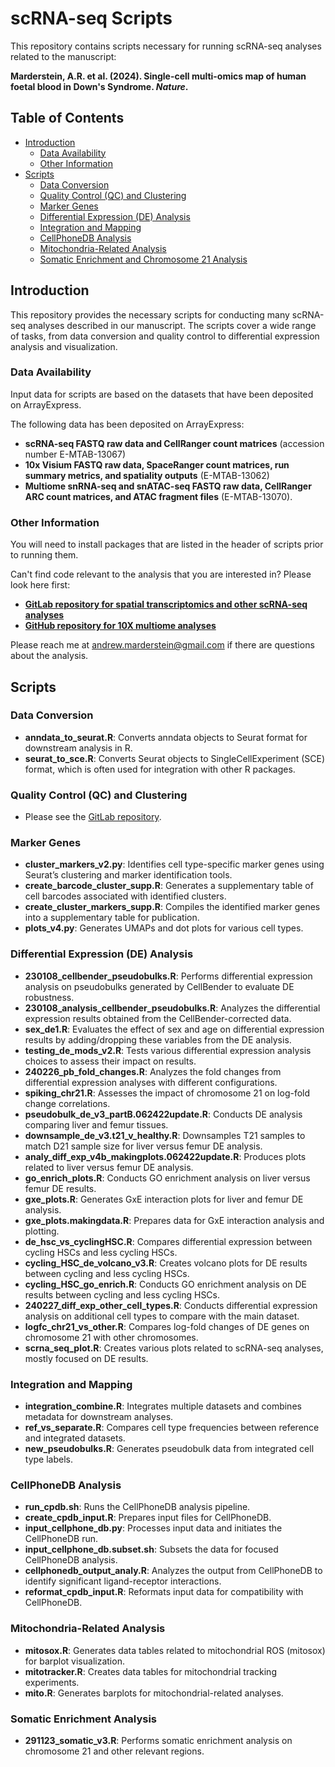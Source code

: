 # scRNA-seq Scripts

This repository contains scripts necessary for running scRNA-seq analyses related to the manuscript:

**Marderstein, A.R. et al. (2024). Single-cell multi-omics map of human foetal blood in Down's Syndrome. _Nature_.**

## Table of Contents
- [Introduction](#introduction)
  - [Data Availability](#data-availability)
  - [Other Information](#other-information)
- [Scripts](#scripts)
  - [Data Conversion](#data-conversion)
  - [Quality Control (QC) and Clustering](#quality-control-qc-and-clustering)
  - [Marker Genes](#marker-genes)
  - [Differential Expression (DE) Analysis](#differential-expression-de-analysis)
  - [Integration and Mapping](#integration-and-mapping)
  - [CellPhoneDB Analysis](#cellphonedb-analysis)
  - [Mitochondria-Related Analysis](#mitochondria-related-analysis)
  - [Somatic Enrichment and Chromosome 21 Analysis](#somatic-enrichment-analysis)

## Introduction

This repository provides the necessary scripts for conducting many scRNA-seq analyses described in our manuscript. The scripts cover a wide range of tasks, from data conversion and quality control to differential expression analysis and visualization.


### Data Availability

Input data for scripts are based on the datasets that have been deposited on ArrayExpress.

The following data has been deposited on ArrayExpress: 
- **scRNA-seq FASTQ raw data and CellRanger count matrices** (accession number E-MTAB-13067)
- **10x Visium FASTQ raw data, SpaceRanger count matrices, run summary metrics, and spatiality outputs** (E-MTAB-13062)
- **Multiome snRNA-seq and snATAC-seq FASTQ raw data, CellRanger ARC count matrices, and ATAC fragment files** (E-MTAB-13070). 

### Other Information
You will need to install packages that are listed in the header of scripts prior to running them.

Can't find code relevant to the analysis that you are interested in? Please look here first:
- **[GitLab repository for spatial transcriptomics and other scRNA-seq analyses](https://gitlab.com/cvejic-group/downsyndrome/)**
- **[GitHub repository for 10X multiome analyses](https://github.com/drewmard/t21_multiome)**

Please reach me at andrew.marderstein@gmail.com if there are questions about the analysis.

## Scripts

### Data Conversion

- **anndata_to_seurat.R**: Converts anndata objects to Seurat format for downstream analysis in R.
- **seurat_to_sce.R**: Converts Seurat objects to SingleCellExperiment (SCE) format, which is often used for integration with other R packages.

### Quality Control (QC) and Clustering

- Please see the [GitLab repository](https://gitlab.com/cvejic-group/downsyndrome/).

### Marker Genes

- **cluster_markers_v2.py**: Identifies cell type-specific marker genes using Seurat’s clustering and marker identification tools.
- **create_barcode_cluster_supp.R**: Generates a supplementary table of cell barcodes associated with identified clusters.
- **create_cluster_markers_supp.R**: Compiles the identified marker genes into a supplementary table for publication.
- **plots_v4.py**: Generates UMAPs and dot plots for various cell types.

### Differential Expression (DE) Analysis

- **230108_cellbender_pseudobulks.R**: Performs differential expression analysis on pseudobulks generated by CellBender to evaluate DE robustness.
- **230108_analysis_cellbender_pseudobulks.R**: Analyzes the differential expression results obtained from the CellBender-corrected data.
- **sex_de1.R**: Evaluates the effect of sex and age on differential expression results by adding/dropping these variables from the DE analysis.
- **testing_de_mods_v2.R**: Tests various differential expression analysis choices to assess their impact on results.
- **240226_pb_fold_changes.R**: Analyzes the fold changes from differential expression analyses with different configurations.
- **spiking_chr21.R**: Assesses the impact of chromosome 21 on log-fold change correlations.
- **pseudobulk_de_v3_partB.062422update.R**: Conducts DE analysis comparing liver and femur tissues.
- **downsample_de_v3.t21_v_healthy.R**: Downsamples T21 samples to match D21 sample size for liver versus femur DE analysis.
- **analy_diff_exp_v4b_makingplots.062422update.R**: Produces plots related to liver versus femur DE analysis.
- **go_enrich_plots.R**: Conducts GO enrichment analysis on liver versus femur DE results.
- **gxe_plots.R**: Generates GxE interaction plots for liver and femur DE analysis.
- **gxe_plots.makingdata.R**: Prepares data for GxE interaction analysis and plotting.
- **de_hsc_vs_cyclingHSC.R**: Compares differential expression between cycling HSCs and less cycling HSCs.
- **cycling_HSC_de_volcano_v3.R**: Creates volcano plots for DE results between cycling and less cycling HSCs.
- **cycling_HSC_go_enrich.R**: Conducts GO enrichment analysis on DE results between cycling and less cycling HSCs.
- **240227_diff_exp_other_cell_types.R**: Conducts differential expression analysis on additional cell types to compare with the main dataset.
- **logfc_chr21_vs_other.R**: Compares log-fold changes of DE genes on chromosome 21 with other chromosomes.
- **scrna_seq_plot.R**: Creates various plots related to scRNA-seq analyses, mostly focused on DE results.

### Integration and Mapping

- **integration_combine.R**: Integrates multiple datasets and combines metadata for downstream analyses.
- **ref_vs_separate.R**: Compares cell type frequencies between reference and integrated datasets.
- **new_pseudobulks.R**: Generates pseudobulk data from integrated cell type labels.

### CellPhoneDB Analysis

- **run_cpdb.sh**: Runs the CellPhoneDB analysis pipeline.
- **create_cpdb_input.R**: Prepares input files for CellPhoneDB.
- **input_cellphone_db.py**: Processes input data and initiates the CellPhoneDB run.
- **input_cellphone_db.subset.sh**: Subsets the data for focused CellPhoneDB analysis.
- **cellphonedb_output_analy.R**: Analyzes the output from CellPhoneDB to identify significant ligand-receptor interactions.
- **reformat_cpdb_input.R**: Reformats input data for compatibility with CellPhoneDB.

### Mitochondria-Related Analysis

- **mitosox.R**: Generates data tables related to mitochondrial ROS (mitosox) for barplot visualization.
- **mitotracker.R**: Creates data tables for mitochondrial tracking experiments.
- **mito.R**: Generates barplots for mitochondrial-related analyses.

### Somatic Enrichment Analysis

- **291123_somatic_v3.R**: Performs somatic enrichment analysis on chromosome 21 and other relevant regions.

